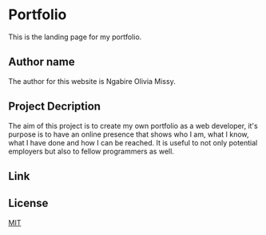 
# Portfolio
This is the landing page for my portfolio. 
## Author name
The author for this website is Ngabire Olivia Missy.
## Project Decription
The aim of this project is to create my own portfolio as a web developer, it's purpose is to have an online presence that shows who I am, what I know, what I have done and how I can be reached. It is useful to not only potential employers but also to fellow programmers as well.
## Link

## License
[MIT](https://choosealicense.com/licenses/mit/)